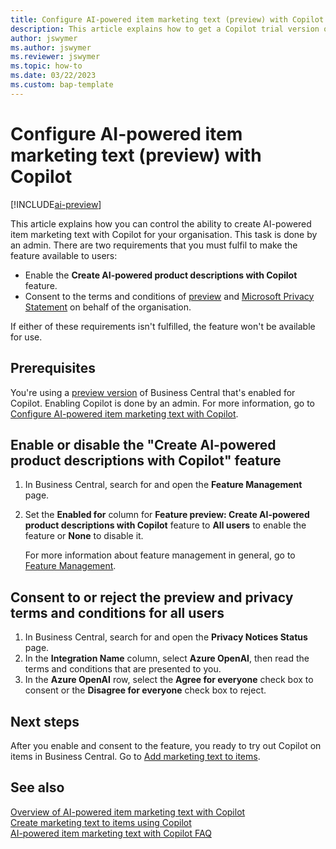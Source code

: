 ```yaml
---
title: Configure AI-powered item marketing text (preview) with Copilot
description: This article explains how to get a Copilot trial version of Business Central and enable Copilot on an environment
author: jswymer
ms.author: jswymer
ms.reviewer: jswymer
ms.topic: how-to
ms.date: 03/22/2023
ms.custom: bap-template
---
```


# <a name="configure-ai-powered-item-marketing-text-preview-with-copilot"></a><a name="configure-ai-powered-item-marketing-text-preview-with-copilot"></a><a name="configure-ai-powered-item-marketing-text-preview-with-copilot"></a>Configure AI-powered item marketing text (preview) with Copilot

[!INCLUDE[ai-preview](includes/ai-preview.md)]

This article explains how you can control the ability to create AI-powered item marketing text with Copilot for your organisation. This task is done by an admin. There are two requirements that you must fulfil to make the feature available to users:

- Enable the **Create AI-powered product descriptions with Copilot** feature.
- Consent to the terms and conditions of [preview](https://dynamics.microsoft.com/legaldocs/supp-dynamics365-preview/) and [Microsoft Privacy Statement](https://go.microsoft.com/fwlink/?LinkId=521839) on behalf of the organisation.

If either of these requirements isn't fulfilled, the feature won't be available for use.

## <a name="prerequisites"></a><a name="prerequisites"></a><a name="prerequisites"></a>Prerequisites

You're using a [preview version](ai-preview-getstarted.md) of Business Central that's enabled for Copilot. Enabling Copilot is done by an admin. For more information, go to [Configure AI-powered item marketing text with Copilot](enable-ai.md).

## <a name="enable-or-disable-create-ai-powered-product-descriptions-with-copilot"></a><a name="enable-or-disable-create-ai-powered-product-descriptions-with-copilot"></a><a name="enable-or-disable-create-ai-powered-product-descriptions-with-copilot"></a>Enable or disable the "Create AI-powered product descriptions with Copilot" feature

1. In Business Central, search for and open the **Feature Management** page.
2. Set the **Enabled for** column for **Feature preview: Create AI-powered product descriptions with Copilot** feature to **All users** to enable the feature or **None** to disable it.

   For more information about feature management in general, go to [Feature Management](/dynamics365/business-central/dev-itpro/administration/feature-management).

## <a name="consent-to-or-reject-preview-and-privacy-terms-and-conditions-for-all-users"></a><a name="consent-to-or-reject-preview-and-privacy-terms-and-conditions-for-all-users"></a><a name="consent-to-or-reject-preview-and-privacy-terms-and-conditions-for-all-users"></a>Consent to or reject the preview and privacy terms and conditions for all users

1. In Business Central, search for and open the **Privacy Notices Status** page.
2. In the **Integration Name** column, select **Azure OpenAI**, then read the terms and conditions that are presented to you.
3. In the **Azure OpenAI** row, select the **Agree for everyone** check box to consent or the **Disagree for everyone** check box to reject.

## <a name="next-steps"></a><a name="next-steps"></a><a name="next-steps"></a>Next steps

After you enable and consent to the feature, you ready to try out Copilot on items in Business Central. Go to [Add marketing text to items](item-marketing-text.md).  

## <a name="see-also"></a><a name="see-also"></a><a name="see-also"></a>See also

[Overview of AI-powered item marketing text with Copilot](ai-overview.md)  
[Create marketing text to items using Copilot](item-marketing-text.md)  
[AI-powered item marketing text with Copilot FAQ](ai-faq.md)  
